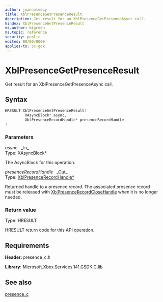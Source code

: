 ```yaml
---
author: joannaleecy
title: XblPresenceGetPresenceResult
description: Get result for an XblPresenceGetPresenceAsync call.
kindex: XblPresenceGetPresenceResult
ms.author: migreen
ms.topic: reference
security: public
edited: 00/00/0000
applies-to: pc-gdk
---
```


# XblPresenceGetPresenceResult  

Get result for an XblPresenceGetPresenceAsync call.  

## Syntax  
  
```cpp
HRESULT XblPresenceGetPresenceResult(  
         XAsyncBlock* async,  
         XblPresenceRecordHandle* presenceRecordHandle  
)  
```  
  
### Parameters  
  
*async* &nbsp;&nbsp;\_In\_  
Type: XAsyncBlock*  
  
The AsyncBlock for this operation.  
  
*presenceRecordHandle* &nbsp;&nbsp;\_Out\_  
Type: [XblPresenceRecordHandle*](../handles/xblpresencerecordhandle.md)  
  
Returned handle to a presence record. The associated presence record must be released with [XblPresenceRecordCloseHandle](xblpresencerecordclosehandle.md) when it is no longer needed.  
  
  
### Return value  
Type: HRESULT
  
HRESULT return code for this API operation.
  
## Requirements  
  
**Header:** presence_c.h
  
**Library:** Microsoft.Xbox.Services.141.GSDK.C.lib
  
## See also  
[presence_c](../presence_c_members.md)  
  
  